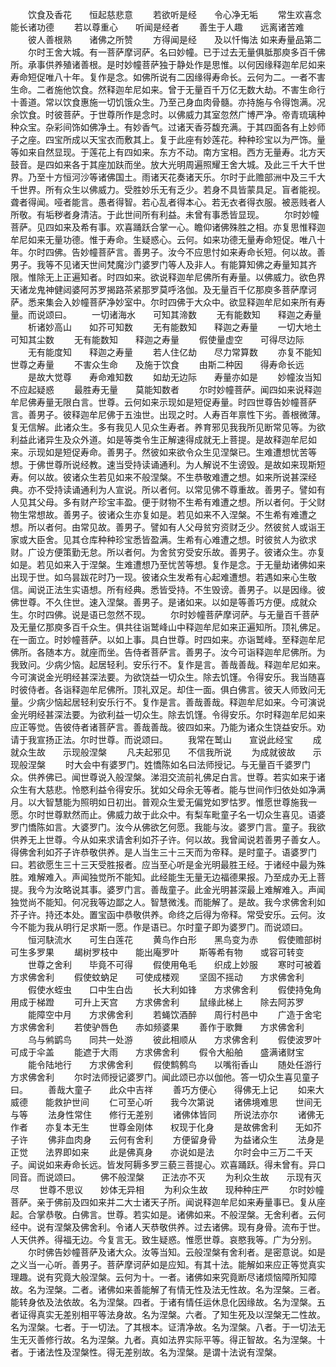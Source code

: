 <!-- { "loadSidebar": true } -->
　　饮食及香花　　恒起慈悲意
　　若欲听是经　　令心净无垢
　　常生欢喜念　　能长诸功德
　　若以尊重心　　听闻是经者
　　善生于人趣　　远离诸苦难
　　彼人善根熟　　诸佛之所赞
　　方得闻是经　　及以忏悔法
如来寿量品第二
　　尔时王舍大城。有一菩萨摩诃萨。名曰妙幢。已于过去无量俱胝那庾多百千佛所。承事供养殖诸善根。是时妙幢菩萨独于静处作是思惟。以何因缘释迦牟尼如来寿命短促唯八十年。复作是念。如佛所说有二因缘得寿命长。云何为二。一者不害生命。二者施他饮食。然释迦牟尼如来。曾于无量百千万亿无数大劫。不害生命行十善道。常以饮食惠施一切饥饿众生。乃至己身血肉骨髓。亦持施与令得饱满。况余饮食。时彼菩萨。于世尊所作是念时。以佛威力其室忽然广博严净。帝青琉璃种种众宝。杂彩间饰如佛净土。有妙香气。过诸天香芬馥充满。于其四面各有上妙师子之座。四宝所成以天宝衣而敷其上。复于此座有妙莲花。种种珍宝以为严饰。量等如来自然显现。于莲花上有四如来。东方不动。南方宝相。西方无量寿。北方天鼓音。是四如来各于其座加趺而坐。放大光明周遍照耀王舍大城。及此三千大千世界。乃至十方恒河沙等诸佛国土。雨诸天花奏诸天乐。尔时于此赡部洲中及三千大千世界。所有众生以佛威力。受胜妙乐无有乏少。若身不具皆蒙具足。盲者能视。聋者得闻。哑者能言。愚者得智。若心乱者得本心。若无衣者得衣服。被恶贱者人所敬。有垢秽者身清洁。于此世间所有利益。未曾有事悉皆显现。
　　尔时妙幢菩萨。见四如来及希有事。欢喜踊跃合掌一心。瞻仰诸佛殊胜之相。亦复思惟释迦牟尼如来无量功德。惟于寿命。生疑惑心。云何。如来功德无量寿命短促。唯八十年。尔时四佛。告妙幢菩萨言。善男子。汝今不应思忖如来寿命长短。何以故。善男子。我等不见诸天世间梵魔沙门婆罗门等人及非人。有能算知佛之寿量知其齐限。惟除无上正遍知者。时四如来。欲说释迦牟尼佛所有寿量。以佛威力。欲色界天诸龙鬼神健闼婆阿苏罗揭路茶紧那罗莫呼洛伽。及无量百千亿那庾多菩萨摩诃萨。悉来集会入妙幢菩萨净妙室中。尔时四佛于大众中。欲显释迦牟尼如来所有寿量。而说颂曰。
　　一切诸海水　　可知其渧数
　　无有能数知　　释迦之寿量
　　析诸妙高山　　如芥可知数
　　无有能数知　　释迦之寿量
　　一切大地土　　可知其尘数
　　无有能数知　　释迦之寿量
　　假使量虚空　　可得尽边际
　　无有能度知　　释迦之寿量
　　若人住亿劫　　尽力常算数
　　亦复不能知　　世尊之寿量
　　不害众生命　　及施于饮食
　　由斯二种因　　得寿命长远
　　是故大觉尊　　寿命难知数
　　如劫无边际　　寿量亦如是
　　妙幢汝当知　　不应起疑惑
　　最胜寿无量　　莫能知数者
　　尔时妙幢菩萨。闻四如来说释迦牟尼佛寿量无限白言。世尊。云何如来示现如是短促寿量。时四世尊告妙幢菩萨言。善男子。彼释迦牟尼佛于五浊世。出现之时。人寿百年禀性下劣。善根微薄。复无信解。此诸众生。多有我见人见众生寿者。养育邪见我我所见断常见等。为欲利益此诸异生及众外道。如是等类令生正解速得成就无上菩提。是故释迦牟尼如来。示现如是短促寿命。善男子。然彼如来欲令众生见涅槃已。生难遭想忧苦等想。于佛世尊所说经教。速当受持读诵通利。为人解说不生谤毁。是故如来现斯短寿。何以故。彼诸众生若见如来不般涅槃。不生恭敬难遭之想。如来所说甚深经典。亦不受持读诵通利为人宣说。所以者何。以常见佛不尊重故。善男子。譬如有人见其父母。多有财产珍宝丰盈。便于财物不生希有难遭之想。所以者何。于父财物生常想故。善男子。彼诸众生亦复如是。若见如来不入涅槃。不生希有难遭之想。所以者何。由常见故。善男子。譬如有人父母贫穷资财乏少。然彼贫人或诣王家或大臣舍。见其仓库种种珍宝悉皆盈满。生希有心难遭之想。时彼贫人为欲求财。广设方便策勤无怠。所以者何。为舍贫穷受安乐故。善男子。彼诸众生。亦复如是。若见如来入于涅槃。生难遭想乃至忧苦等想。复作是念。于无量劫诸佛如来出现于世。如乌昙跋花时乃一现。彼诸众生发希有心起难遭想。若遇如来心生敬信。闻说正法生实语想。所有经典。悉皆受持。不生毁谤。善男子。以是因缘。彼佛世尊。不久住世。速入涅槃。善男子。是诸如来。以如是等善巧方便。成就众生。尔时四佛。说是语已忽然不现。
　　尔时妙幢菩萨摩诃萨。与无量百千菩萨及无量亿那庾多百千众生。俱共往诣鹫峰山中释迦牟尼如来正遍知所。顶礼佛足。在一面立。时妙幢菩萨。以如上事。具白世尊。时四如来。亦诣鹫峰。至释迦牟尼佛所。各随本方。就座而坐。告侍者菩萨言。善男子。汝今可诣释迦牟尼佛所。为我致问。少病少恼。起居轻利。安乐行不。复作是言。善哉善哉。释迦牟尼如来。今可演说金光明经甚深法要。为欲饶益一切众生。除去饥馑。令得安乐。我当随喜时彼侍者。各诣释迦牟尼佛所。顶礼双足。却住一面。俱白佛言。彼天人师致问无量。少病少恼起居轻利安乐行不。复作是言。善哉善哉。释迦牟尼如来。今可演说金光明经甚深法要。为欲利益一切众生。除去饥馑。令得安乐。尔时释迦牟尼如来应正等觉。告彼侍者诸菩萨言。善哉善哉。彼四如来。乃能为诸众生饶益安乐。劝请于我宣扬正法。尔时世尊。而说颂曰。
　　我常在鹫山　　宣说此经宝
　　成就众生故　　示现般涅槃
　　凡夫起邪见　　不信我所说
　　为成就彼故　　示现般涅槃
　　时大会中有婆罗门。姓憍陈如名曰法师授记。与无量百千婆罗门众。供养佛已。闻世尊说入般涅槃。涕泪交流前礼佛足白言。世尊。若实如来于诸众生有大慈悲。怜愍利益令得安乐。犹如父母余无等者。能与世间作归依处如净满月。以大智慧能为照明如日初出。普观众生爱无偏党如罗怙罗。惟愿世尊施我一愿。尔时世尊默然而止。佛威力故于此众中。有梨车毗童子名一切众生喜见。语婆罗门憍陈如言。大婆罗门。汝今从佛欲乞何愿。我能与汝。婆罗门言。童子。我欲供养无上世尊。今从如来求请舍利如芥子许。何以故。我曾闻说若善男子善女人。得佛舍利如芥子许恭敬供养。是人当生三十三天而为帝释。是时童子。语婆罗门曰。若欲愿生三十三天受胜报者。应当至心听是金光明最胜王经。于诸经中最为殊胜。难解难入。声闻独觉所不能知。此经能生无量无边福德果报。乃至成办无上菩提。我今为汝略说其事。婆罗门言。善哉童子。此金光明甚深最上难解难入。声闻独觉尚不能知。何况我等边鄙之人。智慧微浅。而能解了。是故。我今求佛舍利如芥子许。持还本处。置宝函中恭敬供养。命终之后得为帝释。常受安乐。云何。汝今不能为我从明行足求斯一愿。作是语已。尔时童子即为婆罗门。而说颂曰。
　　恒河駃流水　　可生白莲花
　　黄鸟作白形　　黑鸟变为赤
　　假使赡部树　　可生多罗果
　　朅树罗枝中　　能出庵罗叶
　　斯等希有物　　或容可转变
　　世尊之舍利　　毕竟不可得
　　假使用龟毛　　织成上妙服
　　寒时可被着　　方求佛舍利
　　假使蚊蚋足　　可使成楼观
　　坚固不摇动　　方求佛舍利
　　假使水蛭虫　　口中生白齿
　　长大利如锋　　方求佛舍利
　　假使持兔角　　用成于梯蹬
　　可升上天宫　　方求佛舍利
　　鼠缘此梯上　　除去阿苏罗
　　能障空中月　　方求佛舍利
　　若蝇饮酒醉　　周行村邑中
　　广造于舍宅　　方求佛舍利
　　若使驴唇色　　赤如频婆果
　　善作于歌舞　　方求佛舍利
　　乌与鸺鹠鸟　　同共一处游
　　彼此相顺从　　方求佛舍利
　　假使波罗叶　　可成于伞盖
　　能遮于大雨　　方求佛舍利
　　假令大船舶　　盛满诸财宝
　　能令陆地行　　方求佛舍利
　　假使鹪鹩鸟　　以嘴衔香山
　　随处任游行　　方求佛舍利
　　尔时法师授记婆罗门。闻此颂已亦以伽他。答一切众生喜见童子曰。
　　善哉大童子　　此众中吉祥
　　善巧方便心　　得佛无上记
　　如来大威德　　能救护世间
　　仁可至心听　　我今次第说
　　诸佛境难思　　世间无与等
　　法身性常住　　修行无差别
　　诸佛体皆同　　所说法亦尔
　　诸佛无作者　　亦复本无生
　　世尊金刚体　　权现于化身
　　是故佛舍利　　无如芥子许
　　佛非血肉身　　云何有舍利
　　方便留身骨　　为益诸众生
　　法身是正觉　　法界即如来
　　此是佛真身　　亦说如是法
　　尔时会中三万二千天子。闻说如来寿命长远。皆发阿耨多罗三藐三菩提心。欢喜踊跃。得未曾有。异口同音。而说颂曰。
　　佛不般涅槃　　正法亦不灭
　　为利众生故　　示现有灭尽
　　世尊不思议　　妙体无异相
　　为利众生故　　现种种庄严
　　尔时妙幢菩萨。亲于佛前及四如来并二大士诸天子所。闻说释迦牟尼如来寿量事已。复从座起。合掌恭敬。白佛言。世尊。若实如是。诸佛如来。不般涅槃。无舍利者。云何经中。说有涅槃及佛舍利。令诸人天恭敬供养。过去诸佛。现有身骨。流布于世。人天供养。得福无边。今复言无。致生疑惑。惟愿世尊。哀愍我等。广为分别。
　　尔时佛告妙幢菩萨及诸大众。汝等当知。云般涅槃有舍利者。是密意说。如是之义当一心听。善男子。菩萨摩诃萨如是应知。有其十法。能解如来应正等觉真实理趣。说有究竟大般涅槃。云何为十。一者。诸佛如来究竟断尽诸烦恼障所知障故。名为涅槃。二者。诸佛如来善能解了有情无性及法无性故。名为涅槃。三者。能转身依及法依故。名为涅槃。四者。于诸有情任运休息化因缘故。名为涅槃。五者证得真实无差别相平等法身故。名为涅槃。六者。了知生死及以涅槃无二性故。名为涅槃。七者。于一切法。了其根本。证清净故。名为涅槃。八者。于一切法无生无灭善修行故。名为涅槃。九者。真如法界实际平等。得正智故。名为涅槃。十者。于诸法性及涅槃性。得无差别故。名为涅槃。是谓十法说有涅槃。
